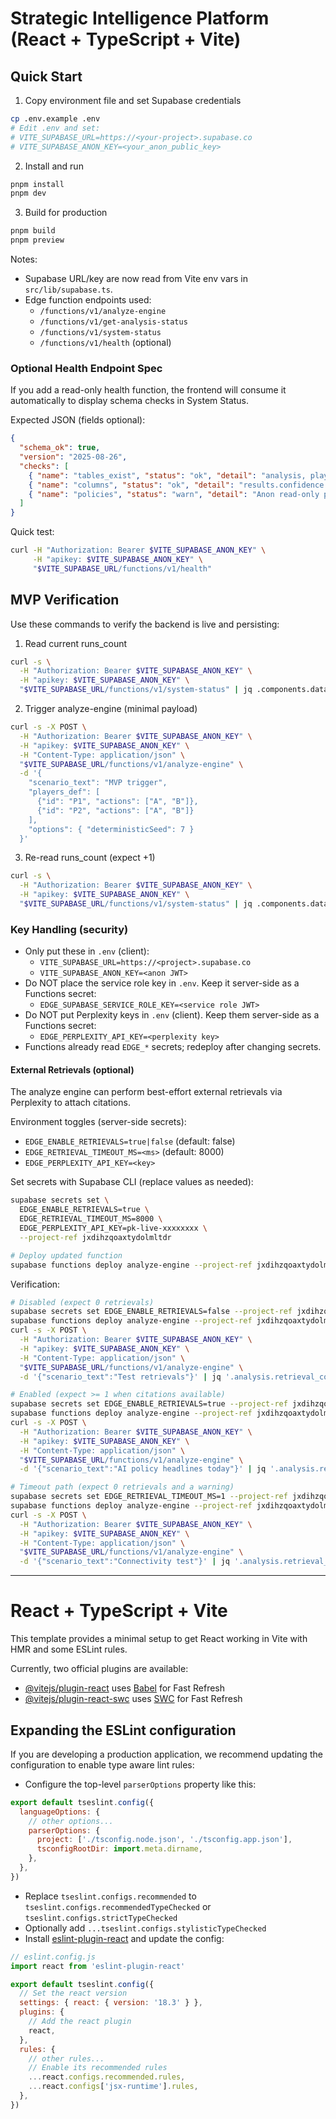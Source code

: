 # Strategic Intelligence Platform (React + TypeScript + Vite)

## Quick Start

1) Copy environment file and set Supabase credentials

```bash
cp .env.example .env
# Edit .env and set:
# VITE_SUPABASE_URL=https://<your-project>.supabase.co
# VITE_SUPABASE_ANON_KEY=<your_anon_public_key>
```

2) Install and run

```bash
pnpm install
pnpm dev
```

3) Build for production

```bash
pnpm build
pnpm preview
```

Notes:
- Supabase URL/key are now read from Vite env vars in `src/lib/supabase.ts`.
- Edge function endpoints used:
  - `/functions/v1/analyze-engine`
  - `/functions/v1/get-analysis-status`
  - `/functions/v1/system-status`
  - `/functions/v1/health` (optional)

### Optional Health Endpoint Spec

If you add a read-only health function, the frontend will consume it automatically to display schema checks in System Status.

Expected JSON (fields optional):

```json
{
  "schema_ok": true,
  "version": "2025-08-26",
  "checks": [
    { "name": "tables_exist", "status": "ok", "detail": "analysis, players, results present" },
    { "name": "columns", "status": "ok", "detail": "results.confidence fields found" },
    { "name": "policies", "status": "warn", "detail": "Anon read-only policy configured" }
  ]
}
```

Quick test:

```bash
curl -H "Authorization: Bearer $VITE_SUPABASE_ANON_KEY" \
     -H "apikey: $VITE_SUPABASE_ANON_KEY" \
     "$VITE_SUPABASE_URL/functions/v1/health"
```

## MVP Verification

Use these commands to verify the backend is live and persisting:

1) Read current runs_count

```bash
curl -s \
  -H "Authorization: Bearer $VITE_SUPABASE_ANON_KEY" \
  -H "apikey: $VITE_SUPABASE_ANON_KEY" \
  "$VITE_SUPABASE_URL/functions/v1/system-status" | jq .components.database.info.runs_count
```

2) Trigger analyze-engine (minimal payload)

```bash
curl -s -X POST \
  -H "Authorization: Bearer $VITE_SUPABASE_ANON_KEY" \
  -H "apikey: $VITE_SUPABASE_ANON_KEY" \
  -H "Content-Type: application/json" \
  "$VITE_SUPABASE_URL/functions/v1/analyze-engine" \
  -d '{
    "scenario_text": "MVP trigger",
    "players_def": [
      {"id": "P1", "actions": ["A", "B"]},
      {"id": "P2", "actions": ["A", "B"]}
    ],
    "options": { "deterministicSeed": 7 }
  }'
```

3) Re-read runs_count (expect +1)

```bash
curl -s \
  -H "Authorization: Bearer $VITE_SUPABASE_ANON_KEY" \
  -H "apikey: $VITE_SUPABASE_ANON_KEY" \
  "$VITE_SUPABASE_URL/functions/v1/system-status" | jq .components.database.info.runs_count
```

### Key Handling (security)

- Only put these in `.env` (client):
  - `VITE_SUPABASE_URL=https://<project>.supabase.co`
  - `VITE_SUPABASE_ANON_KEY=<anon JWT>`
- Do NOT place the service role key in `.env`. Keep it server-side as a Functions secret:
  - `EDGE_SUPABASE_SERVICE_ROLE_KEY=<service role JWT>`
- Do NOT put Perplexity keys in `.env` (client). Keep them server-side as a Functions secret:
  - `EDGE_PERPLEXITY_API_KEY=<perplexity key>`
- Functions already read `EDGE_*` secrets; redeploy after changing secrets.

#### External Retrievals (optional)

The analyze engine can perform best-effort external retrievals via Perplexity to attach citations.

Environment toggles (server-side secrets):

- `EDGE_ENABLE_RETRIEVALS=true|false` (default: false)
- `EDGE_RETRIEVAL_TIMEOUT_MS=<ms>` (default: 8000)
- `EDGE_PERPLEXITY_API_KEY=<key>`

Set secrets with Supabase CLI (replace values as needed):

```bash
supabase secrets set \
  EDGE_ENABLE_RETRIEVALS=true \
  EDGE_RETRIEVAL_TIMEOUT_MS=8000 \
  EDGE_PERPLEXITY_API_KEY=pk-live-xxxxxxxx \
  --project-ref jxdihzqoaxtydolmltdr

# Deploy updated function
supabase functions deploy analyze-engine --project-ref jxdihzqoaxtydolmltdr
```

Verification:

```bash
# Disabled (expect 0 retrievals)
supabase secrets set EDGE_ENABLE_RETRIEVALS=false --project-ref jxdihzqoaxtydolmltdr
supabase functions deploy analyze-engine --project-ref jxdihzqoaxtydolmltdr
curl -s -X POST \
  -H "Authorization: Bearer $VITE_SUPABASE_ANON_KEY" \
  -H "apikey: $VITE_SUPABASE_ANON_KEY" \
  -H "Content-Type: application/json" \
  "$VITE_SUPABASE_URL/functions/v1/analyze-engine" \
  -d '{"scenario_text":"Test retrievals"}' | jq '.analysis.retrieval_count'

# Enabled (expect >= 1 when citations available)
supabase secrets set EDGE_ENABLE_RETRIEVALS=true --project-ref jxdihzqoaxtydolmltdr
supabase functions deploy analyze-engine --project-ref jxdihzqoaxtydolmltdr
curl -s -X POST \
  -H "Authorization: Bearer $VITE_SUPABASE_ANON_KEY" \
  -H "apikey: $VITE_SUPABASE_ANON_KEY" \
  -H "Content-Type: application/json" \
  "$VITE_SUPABASE_URL/functions/v1/analyze-engine" \
  -d '{"scenario_text":"AI policy headlines today"}' | jq '.analysis.retrieval_count, .analysis.provenance'

# Timeout path (expect 0 retrievals and a warning)
supabase secrets set EDGE_RETRIEVAL_TIMEOUT_MS=1 --project-ref jxdihzqoaxtydolmltdr
supabase functions deploy analyze-engine --project-ref jxdihzqoaxtydolmltdr
curl -s -X POST \
  -H "Authorization: Bearer $VITE_SUPABASE_ANON_KEY" \
  -H "apikey: $VITE_SUPABASE_ANON_KEY" \
  -H "Content-Type: application/json" \
  "$VITE_SUPABASE_URL/functions/v1/analyze-engine" \
  -d '{"scenario_text":"Connectivity test"}' | jq '.analysis.retrieval_count, .analysis.provenance.warning'
```

---

# React + TypeScript + Vite

This template provides a minimal setup to get React working in Vite with HMR and some ESLint rules.

Currently, two official plugins are available:

- [@vitejs/plugin-react](https://github.com/vitejs/vite-plugin-react/blob/main/packages/plugin-react/README.md) uses [Babel](https://babeljs.io/) for Fast Refresh
- [@vitejs/plugin-react-swc](https://github.com/vitejs/vite-plugin-react-swc) uses [SWC](https://swc.rs/) for Fast Refresh

## Expanding the ESLint configuration

If you are developing a production application, we recommend updating the configuration to enable type aware lint rules:

- Configure the top-level `parserOptions` property like this:

```js
export default tseslint.config({
  languageOptions: {
    // other options...
    parserOptions: {
      project: ['./tsconfig.node.json', './tsconfig.app.json'],
      tsconfigRootDir: import.meta.dirname,
    },
  },
})
```

- Replace `tseslint.configs.recommended` to `tseslint.configs.recommendedTypeChecked` or `tseslint.configs.strictTypeChecked`
- Optionally add `...tseslint.configs.stylisticTypeChecked`
- Install [eslint-plugin-react](https://github.com/jsx-eslint/eslint-plugin-react) and update the config:

```js
// eslint.config.js
import react from 'eslint-plugin-react'

export default tseslint.config({
  // Set the react version
  settings: { react: { version: '18.3' } },
  plugins: {
    // Add the react plugin
    react,
  },
  rules: {
    // other rules...
    // Enable its recommended rules
    ...react.configs.recommended.rules,
    ...react.configs['jsx-runtime'].rules,
  },
})
```
